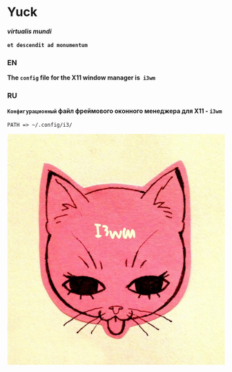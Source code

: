 # Yuck
***virtualis mundi***

**`et descendit ad monumentum`**

### EN
**The `config` file for the X11 window manager is` i3wm`**

### RU
**`Конфигурационный` файл фреймового оконного менеджера для X11 - `i3wm`**

`PATH => ~/.config/i3/`


![Иллюстрация к проекту](https://github.com/Apanazar/stuprum/blob/master/i3wm.jpg)
